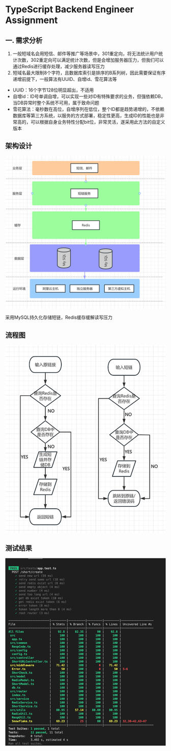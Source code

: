 # TypeScript Backend Engineer Assignment

## 一. 需求分析

1. 一般短域名会用短信、邮件等推广等场景中，301重定向，将无法统计用户统计次数，302重定向可以满足统计次数，但是会增加服务器压力，但我们可以通过Redis进行缓存处理，减少服务器读写压力
2. 短域名最大限制8个字符，且数据库索引是排序的B系列树，因此需要保证有序递增前提下，一般算法有UUID、自增id、雪花算法等
  * UUID：16个字节128位明显超出，不适用
  * 自增id：ID号单调自增，可以实现一些对ID有特殊要求的业务，但强依赖DB，当DB异常时整个系统不可用，属于致命问题
  * 雪花算法：毫秒数在高位，自增序列在低位，整个ID都是趋势递增的，不依赖数据库等第三方系统，以服务的方式部署，稳定性更高，生成ID的性能也是非常高的，可以根据自身业务特性分配bit位，非常灵活，遂采用此方法的自定义版本

## 架构设计
  ![img](screenshot/%E6%9E%B6%E6%9E%84%E8%AE%BE%E8%AE%A1.png)

  采用MySQL持久化存储短链，Redis缓存缓解读写压力

## 流程图
  ![img](screenshot/%E6%B5%81%E7%A8%8B%E5%9B%BE.png)

## 测试结果
  ![img](screenshot/%E6%B5%8B%E8%AF%95%E7%BB%93%E6%9E%9C.png)